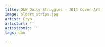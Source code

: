 ```yaml
---
title: D&W Daily Struggles - 2014 Cover Art
image: oldart_strips.jpg
artist: Cryo
artisturl: ''
artistcomic: ''
tags: dan

---
```

